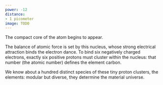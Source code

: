 ```yaml
---
power: -12
distance:
- 1 picometer
image: TODO
---
```

The compact core of the atom begins to appear.

The balance of atomic force is set by this nucleus, whose strong electrical attraction binds the electron dance. To bind six negatively charged electrons, exactly six positive protons must cluster within the nucleus: that number (the atomic number) defines the element carbon.

We know about a hundred distinct species of these tiny proton clusters, the elements: modular but diverse, they determine the material universe.
